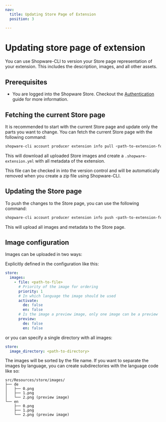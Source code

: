 ```yaml
---
nav:
  title: Updating Store Page of Extension
  position: 3

---
```


# Updating store page of extension

You can use Shopware-CLI to version your Store page representation of your extension. This includes the description, images, and all other assets.

## Prerequisites

- You are logged into the Shopware Store. Checkout the [Authentication](./authentication.md) guide for more information.

## Fetching the current Store page

It is recommended to start with the current Store page and update only the parts you want to change. You can fetch the current Store page with the following command:

```bash
shopware-cli account producer extension info pull <path-to-extension-folder>
```

This will download all uploaded Store images and create a `.shopware-extension.yml` with all metadata of the extension.

This file can be checked in into the version control and will be automatically removed when you create a zip file using Shopware-CLI.

## Updating the Store page

To push the changes to the Store page, you can use the following command:

```bash
shopware-cli account producer extension info push <path-to-extension-folder>
```

This will upload all images and metadata to the Store page.

## Image configuration

Images can be uploaded in two ways:

Explicitly defined in the configuration like this:

```yaml
store:
  images:
    - file: <path-to-file>
      # Priority of the image for ordering
      priority: 1
      # In which language the image should be used
      activate:
        de: false
        en: false
      # Is the image a preview image, only one image can be a preview
      preview:
        de: false
        en: false
```

or you can specify a single directory with all images:

```yaml
store:
  image_directory: <path-to-directory>
```

The images will be sorted by the file name. If you want to separate the images by language, you can create subdirectories with the language code like so:

```text
src/Resources/store/images/
├── de
│   ├── 0.png
│   ├── 1.png
│   └── 2.png (preview image)
└── en
    ├── 0.png
    ├── 1.png
    └── 2.png (preview image)
```
